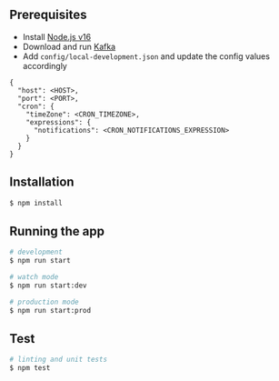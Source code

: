 ## Prerequisites

- Install [Node.js v16](https://nodejs.org/en/)
- Download and run [Kafka](https://kafka.apache.org/downloads)
- Add `config/local-development.json` and update the config values accordingly
```
{
  "host": <HOST>,
  "port": <PORT>,
  "cron": {
    "timeZone": <CRON_TIMEZONE>,
    "expressions": {
      "notifications": <CRON_NOTIFICATIONS_EXPRESSION>
    }
  }
}
```

## Installation

```bash
$ npm install
```

## Running the app

```bash
# development
$ npm run start

# watch mode
$ npm run start:dev

# production mode
$ npm run start:prod
```

## Test

```bash
# linting and unit tests
$ npm test
```
